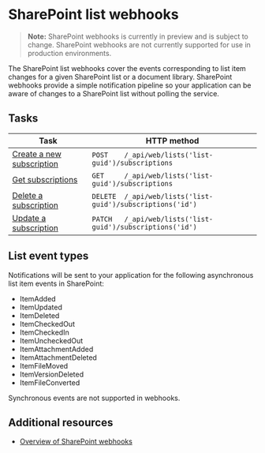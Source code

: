 # SharePoint list webhooks

>**Note:** SharePoint webhooks is currently in preview and is subject to change. SharePoint webhooks are not currently supported for use in production environments.

The SharePoint list webhooks cover the events corresponding to list item changes for a given SharePoint list or a document library. SharePoint webhooks provide a simple notification pipeline so your application can be aware of changes to a SharePoint list without polling the service.

## Tasks
| Task                                                | HTTP method                                                  |
|-----------------------------------------------------|--------------------------------------------------------------|
| [Create a new subscription](./create-subscription) | `POST    /_api/web/lists('list-guid')/subscriptions`         |
| [Get subscriptions](./get-subscription)          | `GET     /_api/web/lists('list-guid')/subscriptions`         |
| [Delete a subscription](./delete-subscription)       | `DELETE  /_api/web/lists('list-guid')/subscriptions('id')`   |
| [Update a subscription](./update-subscription)     | `PATCH   /_api/web/lists('list-guid')/subscriptions('id')`   |

## List event types
Notifications will be sent to your application for the following asynchronous list item events in SharePoint:

* ItemAdded
* ItemUpdated
* ItemDeleted
* ItemCheckedOut
* ItemCheckedIn
* ItemUncheckedOut
* ItemAttachmentAdded
* ItemAttachmentDeleted
* ItemFileMoved
* ItemVersionDeleted
* ItemFileConverted

Synchronous events are not supported in webhooks.

## Additional resources

* [Overview of SharePoint webhooks](../overview-sharepoint-webhooks)
